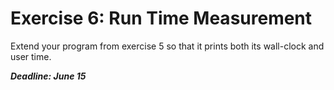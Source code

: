 
# Exercise 6: Run Time Measurement

Extend your program from exercise 5 so that it prints both its wall-clock and user time.

***Deadline: June 15***
